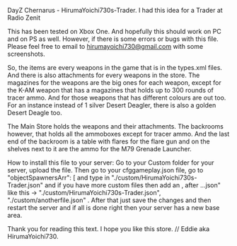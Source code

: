 DayZ Chernarus - HirumaYoichi730s-Trader.
I had this idea for a Trader at Radio Zenit

This has been tested on Xbox One. And hopefully this should work on PC and on PS as well.
However, if there is some errors or bugs with this file. Please feel free to email to 
hirumayoichi730@gmail.com with some screenshots.

So, the items are every weapons in the game that is in the types.xml files.
And there is also attachments for every weapons in the store. The magazines for the weapons are the big ones for each weapon, except for the K-AM weapon that has a magazines that holds up to 300 rounds of tracer ammo.
And for those weapons that has different colours are out too. For an instance instead of 1 silver Desert Deagler, there is also a golden Desert Deagle too.

The Main Store holds the weapons and their attachments. The backrooms however, that holds all the ammoboxes except for tracer ammo. And the last end of the backroom is a table with flares for the flare gun and on the shelves next to it are the ammo for the M79 Grenade Launcher.

How to install this file to your server:
Go to your Custom folder for your server, upload the file.
Then go to your cfggameplay.json file, go to "objectSpawnersArr": [ and type in "./custom/HirumaYoichi730s-Trader.json"
and if you have more custom files then add an , after ...json" like this -> "./custom/HirumaYoichi730s-Trader.json", "./custom/anotherfile.json" .
After that just save the changes and then restart the server and if all is done right then your server has a new base area.

Thank you for reading this text.
I hope you like this store.
//
Eddie aka HirumaYoichi730.
